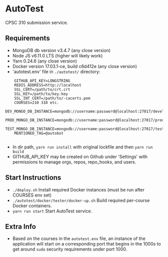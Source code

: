# AutoTest
CPSC 310 submission service.

Requirements
-------------

- MongoDB db version v3.4.7 (any close version)
- Node JS v6.11.0 LTS (higher will likely work)
- Yarn 0.24.6 (any close version)
- Docker version 17.03.1-ce, build c6d412e (any close version)
- 'autotest.env' file in `./autotest/` directory: 

```
	GITHUB_API_KEY=LONGSTRING
	REDIS_ADDRESS=http://localhost
	SSL_CERT=/path/to/crt.crt
	SSL_KEY=/path/to/key.key
	SSL_INT_CERT=/path/to/-cacerts.pem
	COURSES=210 310 etc.
	DEV_MONGO_DB_INSTANCE=mongodb://username:password@localhost:27017/development
	PROD_MONGO_DB_INSTANCE=mongodb://username:password@localhost:27017/production
	TEST_MONGO_DB_INSTANCE=mongodb://username:password@localhost:27017/testing
	MENTIONED_TAG=@autobot
	
```

- In dir path, `yarn run install` with original lockfile and then `yarn run build`
- GITHUB_API_KEY may be created on Github under 'Settings' with permissions to manage orgs, repos, repo_hooks, and users.

Start Instructions
----------------------

- `./deploy.sh` Install required Docker instances (must be run after COURSES env set)
- `./autotest/docker/tester/docker-up.sh` Build required per-course Docker containers.
- `yarn run start` Start AutoTest service.

Extra Info
--------------
- Based on the courses in the `autotest.env` file, an instance of the application will start on a corresponding port that begins in the 1000s to get around `sudo` security requirements under port 1000.

